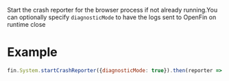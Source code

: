 Start the crash reporter for the browser process if not already running.You can optionally specify `diagnosticMode` to have the logs sent to
OpenFin on runtime close
# Example
```js
fin.System.startCrashReporter({diagnosticMode: true}).then(reporter => console.log(reporter)).catch(err => console.log(err));
```
